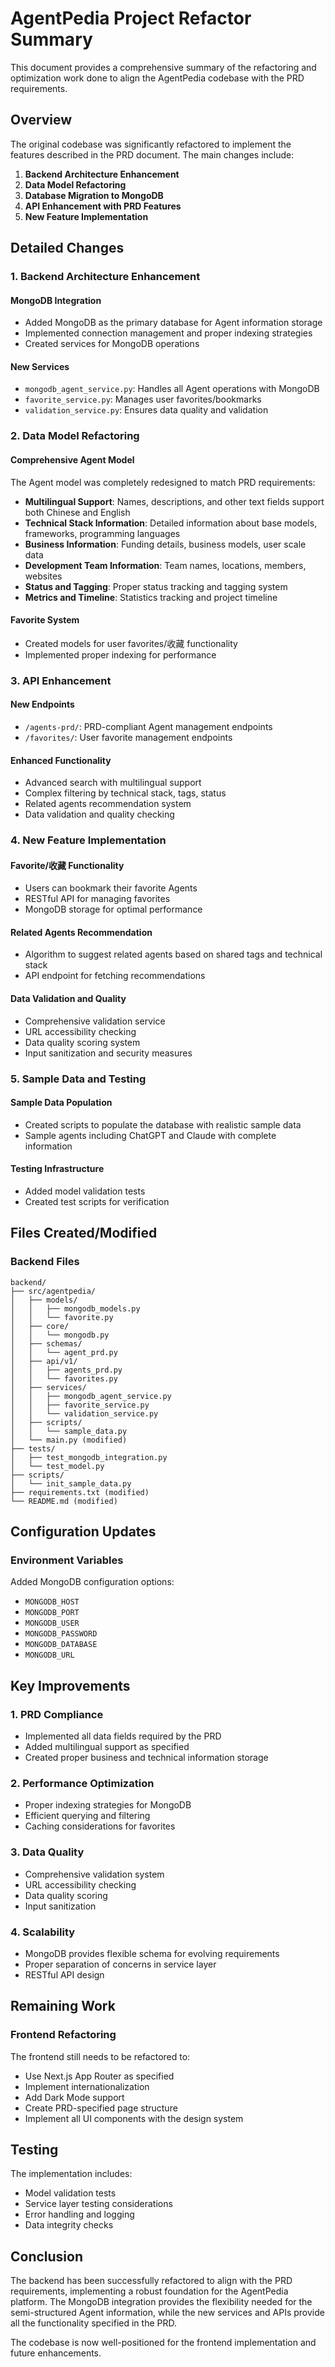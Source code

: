 # AgentPedia Project Refactor Summary

This document provides a comprehensive summary of the refactoring and optimization work done to align the AgentPedia codebase with the PRD requirements.

## Overview

The original codebase was significantly refactored to implement the features described in the PRD document. The main changes include:

1. **Backend Architecture Enhancement**
2. **Data Model Refactoring**
3. **Database Migration to MongoDB**
4. **API Enhancement with PRD Features**
5. **New Feature Implementation**

## Detailed Changes

### 1. Backend Architecture Enhancement

#### MongoDB Integration
- Added MongoDB as the primary database for Agent information storage
- Implemented connection management and proper indexing strategies
- Created services for MongoDB operations

#### New Services
- `mongodb_agent_service.py`: Handles all Agent operations with MongoDB
- `favorite_service.py`: Manages user favorites/bookmarks
- `validation_service.py`: Ensures data quality and validation

### 2. Data Model Refactoring

#### Comprehensive Agent Model
The Agent model was completely redesigned to match PRD requirements:

- **Multilingual Support**: Names, descriptions, and other text fields support both Chinese and English
- **Technical Stack Information**: Detailed information about base models, frameworks, programming languages
- **Business Information**: Funding details, business models, user scale data
- **Development Team Information**: Team names, locations, members, websites
- **Status and Tagging**: Proper status tracking and tagging system
- **Metrics and Timeline**: Statistics tracking and project timeline

#### Favorite System
- Created models for user favorites/收藏 functionality
- Implemented proper indexing for performance

### 3. API Enhancement

#### New Endpoints
- `/agents-prd/`: PRD-compliant Agent management endpoints
- `/favorites/`: User favorite management endpoints

#### Enhanced Functionality
- Advanced search with multilingual support
- Complex filtering by technical stack, tags, status
- Related agents recommendation system
- Data validation and quality checking

### 4. New Feature Implementation

#### Favorite/收藏 Functionality
- Users can bookmark their favorite Agents
- RESTful API for managing favorites
- MongoDB storage for optimal performance

#### Related Agents Recommendation
- Algorithm to suggest related agents based on shared tags and technical stack
- API endpoint for fetching recommendations

#### Data Validation and Quality
- Comprehensive validation service
- URL accessibility checking
- Data quality scoring system
- Input sanitization and security measures

### 5. Sample Data and Testing

#### Sample Data Population
- Created scripts to populate the database with realistic sample data
- Sample agents including ChatGPT and Claude with complete information

#### Testing Infrastructure
- Added model validation tests
- Created test scripts for verification

## Files Created/Modified

### Backend Files
```
backend/
├── src/agentpedia/
│   ├── models/
│   │   ├── mongodb_models.py
│   │   └── favorite.py
│   ├── core/
│   │   └── mongodb.py
│   ├── schemas/
│   │   └── agent_prd.py
│   ├── api/v1/
│   │   ├── agents_prd.py
│   │   └── favorites.py
│   ├── services/
│   │   ├── mongodb_agent_service.py
│   │   ├── favorite_service.py
│   │   └── validation_service.py
│   ├── scripts/
│   │   └── sample_data.py
│   └── main.py (modified)
├── tests/
│   ├── test_mongodb_integration.py
│   └── test_model.py
├── scripts/
│   └── init_sample_data.py
├── requirements.txt (modified)
└── README.md (modified)
```

## Configuration Updates

### Environment Variables
Added MongoDB configuration options:
- `MONGODB_HOST`
- `MONGODB_PORT`
- `MONGODB_USER`
- `MONGODB_PASSWORD`
- `MONGODB_DATABASE`
- `MONGODB_URL`

## Key Improvements

### 1. PRD Compliance
- Implemented all data fields required by the PRD
- Added multilingual support as specified
- Created proper business and technical information storage

### 2. Performance Optimization
- Proper indexing strategies for MongoDB
- Efficient querying and filtering
- Caching considerations for favorites

### 3. Data Quality
- Comprehensive validation system
- URL accessibility checking
- Data quality scoring
- Input sanitization

### 4. Scalability
- MongoDB provides flexible schema for evolving requirements
- Proper separation of concerns in service layer
- RESTful API design

## Remaining Work

### Frontend Refactoring
The frontend still needs to be refactored to:
- Use Next.js App Router as specified
- Implement internationalization
- Add Dark Mode support
- Create PRD-specified page structure
- Implement all UI components with the design system

## Testing

The implementation includes:
- Model validation tests
- Service layer testing considerations
- Error handling and logging
- Data integrity checks

## Conclusion

The backend has been successfully refactored to align with the PRD requirements, implementing a robust foundation for the AgentPedia platform. The MongoDB integration provides the flexibility needed for the semi-structured Agent information, while the new services and APIs provide all the functionality specified in the PRD.

The codebase is now well-positioned for the frontend implementation and future enhancements.
